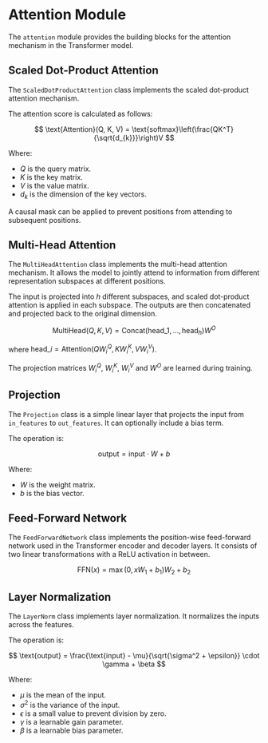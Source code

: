 # Attention Module

The `attention` module provides the building blocks for the attention mechanism in the Transformer model.

## Scaled Dot-Product Attention

The `ScaledDotProductAttention` class implements the scaled dot-product attention mechanism.

The attention score is calculated as follows:

$$
\text{Attention}(Q, K, V) = \text{softmax}\left(\frac{QK^T}{\sqrt{d_{k}}}\right)V
$$

Where:
- $Q$ is the query matrix.
- $K$ is the key matrix.
- $V$ is the value matrix.
- $d_{k}$ is the dimension of the key vectors.

A causal mask can be applied to prevent positions from attending to subsequent positions.

## Multi-Head Attention

The `MultiHeadAttention` class implements the multi-head attention mechanism. It allows the model to jointly attend to information from different representation subspaces at different positions.

The input is projected into $h$ different subspaces, and scaled dot-product attention is applied in each subspace. The outputs are then concatenated and projected back to the original dimension.

$$
\text{MultiHead}(Q, K, V) = \text{Concat}(\text{head}\_{1}, \dots, \text{head}_{h})W^O
$$

where $\text{head}\_{i} = \text{Attention}(QW_{i}^Q, KW_{i}^K, VW_{i}^V)$.

The projection matrices $W_{i}^Q$, $W_{i}^K$, $W_{i}^V$ and $W^O$ are learned during training.

## Projection

The `Projection` class is a simple linear layer that projects the input from `in_features` to `out_features`. It can optionally include a bias term.

The operation is:

$$
\text{output} = \text{input} \cdot W + b
$$

Where:
- $W$ is the weight matrix.
- $b$ is the bias vector.


## Feed-Forward Network

The `FeedForwardNetwork` class implements the position-wise feed-forward network used in the Transformer encoder and decoder layers. It consists of two linear transformations with a ReLU activation in between.

$$
\text{FFN}(x) = \max(0, xW_{1} + b_{1})W_{2} + b_{2}
$$


## Layer Normalization

The `LayerNorm` class implements layer normalization. It normalizes the inputs across the features.

The operation is:

$$
\text{output} = \frac{\text{input} - \mu}{\sqrt{\sigma^2 + \epsilon}} \cdot \gamma + \beta
$$

Where:
- $\mu$ is the mean of the input.
- $\sigma^2$ is the variance of the input.
- $\epsilon$ is a small value to prevent division by zero.
- $\gamma$ is a learnable gain parameter.
- $\beta$ is a learnable bias parameter.
